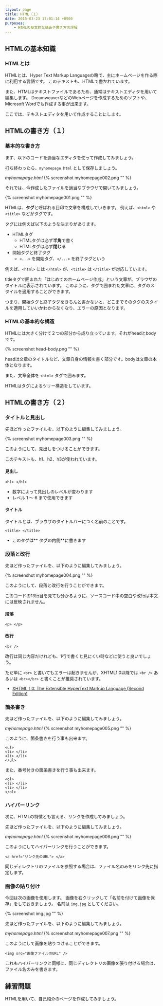 ```yaml
---
layout: page
title: HTML（１）
date: 2015-03-23 17:01:14 +0900
purposes:
    - HTMLの基本的な構造や書き方の理解
---
```



HTMLの基本知識
--------------

### HTMLとは

HTMLとは、Hyper Text Markup Languageの略で、主にホームページを作る際に利用する言語です。
このテキストも、HTMLで書かれています。

また、HTMLはテキストファイルであるため、通常はテキストエディタを用いて編集します。
DreamweaverなどのWebページを作成するためのソフトや、Microsoft Wordでも作成する事が出来ます。

ここでは、テキストエディタを用いて作成することにします。

HTMLの書き方（１）
------------------

### 基本的な書き方

まず、以下のコードを適当なエディタを使って作成してみましょう。

打ち終わったら、`myhomepage.html` として保存しましょう。

*myhomepage.html*
{% screenshot myhomepage002.png "" %}

それでは、今作成したファイルを適当なブラウザで開いてみましょう。

{% screenshot myhomepage001.png "" %}

HTMLは、**タグ**と呼ばれる目印で文章を構成していきます。
例えば、`<html>` や `<title>` などがタグです。

タグには例えば以下のような決まりがあります。

-   HTMLタグ
    -   HTMLタグは必ず**半角**で書く
    -   HTMLタグは必ず**閉じる**
-   開始タグと終了タグ
    -   `<...>` を開始タグ、`</...>` を終了タグという

例えば、`<html>` には `</html>` が、`<title>` は `</title>` が対応しています。

titleタグで囲まれた「はじめてのホームページ作成」という文章が、ブラウザのタイトルに表示されています。
このように、タグで囲まれた文章に、タグのスタイルを適用することができます。

つまり、開始タグと終了タグをきちんと書かないと、どこまでそのタグのスタイルを適用していいかわからなくなり、エラーの原因となります。

### HTMLの基本的な構造

HTMLには大きく分けて２つの部分から成り立っています。それがheadとbodyです。

{% screenshot head-body.png "" %}

headは文章のタイトルなど、文章自身の情報を書く部分です。bodyは文章の本体となります。

また、文章全体を `<html>` タグで囲みます。

HTMLはタグによるツリー構造をしています。


HTMLの書き方（２）
------------------

### タイトルと見出し

先ほど作ったファイルを、以下のように編集してみましょう。

{% screenshot myhomepage003.png "" %}

このようにして、見出しをつけることができます。

このテキストも、h1、h2、h3が使われています。

#### 見出し

    <h1> </h1>

-   数字によって見出しのレベルが変わります
-   レベル 1 〜 6 まで使用できます


#### タイトル

タイトルとは、ブラウザのタイトルバーにつく名前のことです。

    <title> </title>

-   このタグは**<head> タグの内側**に書きます

### 段落と改行

先ほど作ったファイルを、以下のように編集してみましょう。

{% screenshot myhomepage004.png "" %}

このようにして、段落と改行を行うことができます。

このコードの13行目を見ても分かるように、ソースコード中の空白や改行は本文には反映されません。

#### 段落

    <p> </p>

#### 改行

    <br />

改行は同じ内容だけれども、1行で書くと見にくい時などに使うと良いでしょう。

ただ単に `<br>` と書いてもエラーは起きませんが、XHTML1.0以降では `<br />` あるいは `<br></br>` と書くことが推奨されています。

-   [XHTML 1.0: The Extensible HyperText Markup Language (Second Edition)](http://www.w3.org/TR/xhtml1/#h-4.6)

### 箇条書き

先ほど作ったファイルを、以下のように編集してみましょう。

*myhomepage.html*
{% screenshot myhomepage005.png "" %}

このように、箇条書きを行う事も出来ます。

    <ul>
    <li> </li>
    <li> </li>
    </ul>

また、番号付きの箇条書きを行う事も出来ます。

    <ol>
    <li> </li>
    <li> </li>
    </ol>

### ハイパーリンク

次に、HTMLの特徴とも言える、リンクを作成してみましょう。

先ほど作ったファイルを、以下のように編集してみましょう。

*myhomepage.html*
{% screenshot myhomepage006.png "" %}

このようにしてハイパーリンクを行うことができます。

    <a href="リンク先のURL"> </a>

同じディレクトリのファイルを参照する場合は、ファイル名のみをリンク先に指定します。

### 画像の貼り付け

今回は次の画像を使用します。
画像を右クリックして「名前を付けて画像を保存」をしておきましょう。
名前は `img.jpg` としてください。

{% screenshot img.jpg "" %}

先ほど作ったファイルを、以下のように編集してみましょう。

*myhomepage.html*
{% screenshot myhomepage007.png "" %}

このようにして画像を貼りつけることができます。

    <img src="画像ファイルのURL" />

これもハイパーリンクと同様に、同じディレクトリの画像を張り付ける場合は、ファイル名のみを書きます。


練習問題
--------

HTMLを用いて、自己紹介のページを作成してみましょう。

